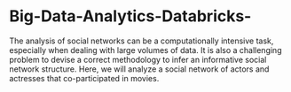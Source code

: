 # Big-Data-Analytics-Databricks-
The analysis of social networks can be a computationally intensive task, especially when dealing with large volumes of data. It is also a challenging problem to devise a correct methodology to infer an informative social network structure. Here, we will analyze a social network of actors and actresses that co-participated in movies. 
